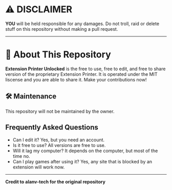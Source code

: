 # ⚠️ DISCLAIMER  

**YOU** will be held responsible for any damages. Do not troll, raid or delete stuff on this repository without making a pull request.

---

# 🔷 About This Repository

**Extension Printer Unlocked** is the free to use, free to edit, and free to share version of the proprietary Extension Printer. It is operated under the MIT liscense and you are able to share it. Make your contributions now!

## 🛠 Maintenance

This repository will not be maintained by the owner.

## Frequently Asked Questions
- Can I edit it? Yes, but you need an account.
- Is it free to use? All versions are free to use.
- Will it lag my computer? It depends on the computer, but most of the time no.
- Can I play games after using it? Yes, any site that is blocked by an extension will work now.

---

**Credit to alanv-tech for the original repository**
